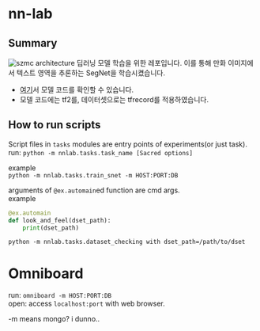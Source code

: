 # nn-lab
## Summary
![szmc architecture](https://github.com/KUR-creative/SickZil-Machine/raw/master/doc/szmc-structure-eng.png)
딥러닝 모델 학습을 위한 레포입니다. 이를 통해 만화 이미지에서 텍스트 영역을 추론하는 SegNet을 학습시켰습니다.
- [여기](https://github.com/KUR-creative/old-nn-lab/blob/master/nnlab/nn/model.py)서 모델 코드를 확인할 수 있습니다.
- 모델 코드에는 tf2를, 데이터셋으로는 tfrecord를 적용하였습니다.

## How to run scripts
Script files in `tasks` modules are entry points of experiments(or just task). \
run: `python -m nnlab.tasks.task_name [Sacred options]`

example \
`python -m nnlab.tasks.train_snet -m HOST:PORT:DB`

arguments of `@ex.automain`ed function are cmd args. \
example
```python
@ex.automain
def look_and_feel(dset_path):
    print(dset_path)
```
`python -m nnlab.tasks.dataset_checking with dset_path=/path/to/dset`


# Omniboard
run: `omniboard -m HOST:PORT:DB` \
open: access `localhost:port` with web browser.

-m means mongo? i dunno..
